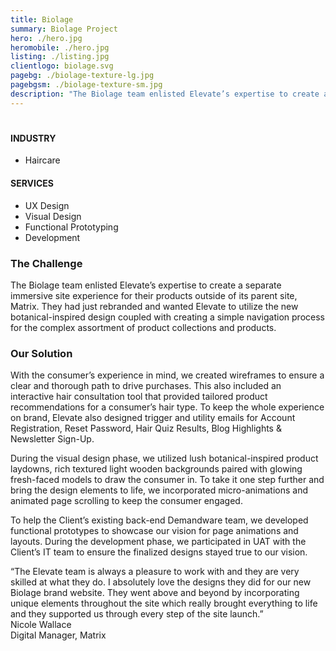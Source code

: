 ```yaml
---
title: Biolage
summary: Biolage Project
hero: ./hero.jpg
heromobile: ./hero.jpg
listing: ./listing.jpg
clientlogo: biolage.svg
pagebg: ./biolage-texture-lg.jpg
pagebgsm: ./biolage-texture-sm.jpg
description: "The Biolage team enlisted Elevate’s expertise to create a separate immersive site experience for their products outside of its parent site, Matrix."
---
```



<h1 v-html="addNotch('Breathing New Life <span>into Sustainability</span>')"></h1>

<div class="work-features">
	<div class="work-industry">
		<h4>INDUSTRY</h4>
		<ul class="bullets">
		<li>Haircare</li>
		</ul>	
	</div>
	<div class="work-services">
	<h4>SERVICES</h4>
	<ul>
		<li>UX Design</li>
		<li>Visual Design</li>
		<li>Functional Prototyping</li>
		<li>Development</li>
	</ul>
	</div>
</div>

<div class="work__feature">
<div class="work__copy-wrapper">
<div class="work__copy">
<h3>The Challenge <Notch /></h3>
<p>The Biolage team enlisted Elevate’s expertise to create a separate immersive site experience for their products outside of its parent site, Matrix. They had just rebranded and wanted Elevate to utilize the new botanical-inspired design coupled with creating a simple navigation process for the complex assortment of product collections and products.</p>
</div>
</div>
<div class="work__img">
<g-image src="./biolage-homepage@2x.jpg" class="mb-24" v-scroll-reveal.reset />
</div>
</div>
</div>


<div class="work__feature">
<div class="work__copy-wrapper">
<div class="work__copy sticky" style="top: 150px">
<h3>Our Solution <Notch /></h3>
<p>With the consumer’s experience in mind, we created wireframes to ensure a clear and thorough path to drive purchases. This also included an interactive hair consultation tool that provided tailored product recommendations for a consumer’s hair type. To keep the whole experience on brand, Elevate also designed trigger and utility emails for Account Registration, Reset Password, Hair Quiz Results, Blog Highlights & Newsletter Sign-Up. </p>
</div>
</div>
<div class="work__img">
<g-image src="./biolage-pdp@2x.jpg" class="mb-24" v-scroll-reveal.reset />
</div>
</div>
</div>



<div class="work__feature">
<div class="work__copy-wrapper">
<div class="work__copy sticky" style="top: 150px">
<p>During the visual design phase, we utilized lush botanical-inspired product laydowns, rich textured light wooden backgrounds paired with glowing fresh-faced models to draw the consumer in. To take it one step further and bring the design elements to life, we incorporated micro-animations and animated page scrolling to keep the consumer engaged. </p>
<p>To help the Client’s existing back-end Demandware team, we developed functional prototypes to showcase our vision for page animations and layouts. During the development phase, we participated in UAT with the Client’s IT team to ensure the finalized designs stayed true to our vision.</p>
</div>
</div>
<div class="work__img" v-scroll-reveal.reset>
<g-image src="./biolage-flow@2x.png" class="mb-24" v-scroll-reveal.reset/>
<g-image src="./biolage-lookbook@2x.jpg" class="mb-24" v-scroll-reveal.reset />
<div class="flex center mt-24">
<g-image src="./biolage-services-mobile@2x.jpg" class="w-1/2 self-start pr-8" v-scroll-reveal.reset />
<g-image src="./biolage-collections-mobile@2x.jpg" class="w-1/2 self-start pl-8" v-scroll-reveal.reset />
</div>
</div>
</div>




<section class="pb-32 container mx-auto mt-32">
	<div class="text-xl lg:text-3xl text-center leading-tight mb-8 px-0 md:px-20">“The Elevate team is always a pleasure to work with and they are very skilled at what they do. I absolutely love the designs they did  for our new Biolage brand website. They went above and beyond by incorporating unique elements throughout the site which really brought everything to life and they supported us through every step of the <span class="whitespace-no-wrap">site launch.”</span>
	</div>
	<div class="text-sm uppercase text-center font-semibold text-bloodorange">Nicole Wallace<br>Digital Manager, Matrix</div>
</section>
